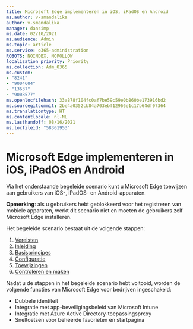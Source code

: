 ```yaml
---
title: Microsoft Edge implementeren in iOS, iPadOS en Android
ms.author: v-smandalika
author: v-smandalika
manager: dansimp
ms.date: 02/10/2021
ms.audience: Admin
ms.topic: article
ms.service: o365-administration
ROBOTS: NOINDEX, NOFOLLOW
localization_priority: Priority
ms.collection: Adm_O365
ms.custom:
- "8241"
- "9004604"
- "13637"
- "9008577"
ms.openlocfilehash: 33a878f104fc0af7be59c59e0b860be173916bd2
ms.sourcegitcommit: 2be4a0352cb84a703ebf12966e1c17b64df07364
ms.translationtype: HT
ms.contentlocale: nl-NL
ms.lasthandoff: 08/16/2021
ms.locfileid: "58361953"
---
```

# <a name="deploy-microsoft-edge-to-ios-ipados-and-android"></a>Microsoft Edge implementeren in iOS, iPadOS en Android

Via het onderstaande begeleide scenario kunt u Microsoft Edge toewijzen aan gebruikers van iOS-, iPadOS- en Android-apparaten.

**Opmerking**: als u gebruikers hebt geblokkeerd voor het registreren van mobiele apparaten, werkt dit scenario niet en moeten de gebruikers zelf Microsoft Edge installeren.

Het begeleide scenario bestaat uit de volgende stappen:

1. [Vereisten](https://docs.microsoft.com/mem/intune/fundamentals/guided-scenarios-edge#prerequisites)
2. [Inleiding](https://docs.microsoft.com/mem/intune/fundamentals/guided-scenarios-edge#step-1---introduction)
3. [Basisprincipes](https://docs.microsoft.com/mem/intune/fundamentals/guided-scenarios-edge#step-2---basics)
4. [Configuratie](https://docs.microsoft.com/mem/intune/fundamentals/guided-scenarios-edge#step-3---configuration)
5. [Toewijzingen](https://docs.microsoft.com/mem/intune/fundamentals/guided-scenarios-edge#step-4---assignments)
6. [Controleren en maken](https://docs.microsoft.com/mem/intune/fundamentals/guided-scenarios-edge#step-5---review--create)

Nadat u de stappen in het begeleide scenario hebt voltooid, worden de volgende functies van Microsoft Edge voor bedrijven ingeschakeld:

- Dubbele identiteit
- Integratie met app-beveiligingsbeleid van Microsoft Intune
- Integratie met Azure Active Directory-toepassingsproxy
- Sneltoetsen voor beheerde favorieten en startpagina
